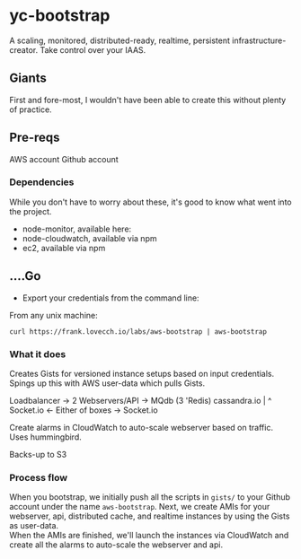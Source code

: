 # yc-bootstrap

A scaling, monitored, distributed-ready, realtime, persistent infrastructure-creator.  Take control over your IAAS.

## Giants

First and fore-most, I wouldn't have been able to create this without plenty of practice.

## Pre-reqs

AWS account 
Github account

### Dependencies

While you don't have to worry about these, it's good to know what went into the project.

* node-monitor, available here: 
* node-cloudwatch, available via npm
* ec2, available via npm

## ....Go

* Export your credentials from the command line:

From any unix machine: 

`curl https://frank.lovecch.io/labs/aws-bootstrap | aws-bootstrap`

### What it does

Creates Gists for versioned instance setups based on input credentials.
Spings up this with AWS user-data which pulls Gists.

Loadbalancer -> 2 Webservers/API -> MQdb (3 'Redis) cassandra.io
                        |
                        ^
     Socket.io <- Either of boxes -> Socket.io

Create alarms in CloudWatch to auto-scale webserver based on traffic.  Uses hummingbird.

Backs-up to S3

### Process flow
When you bootstrap, we initially push all the scripts in `gists/` to your Github account under the name `aws-bootstrap`.
Next, we create AMIs for your webserver, api, distributed cache, and realtime instances by using the Gists as user-data.  
When the AMIs are finished, we'll launch the instances via CloudWatch and create all the alarms to auto-scale the webserver and api.
